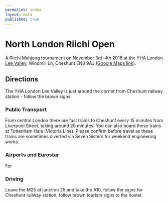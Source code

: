 ```yaml
---
permalink: index
layout: meta
published: true
---
```

# North London Riichi Open

A Riichi Mahjong tournament on November 3rd-4th 2018 at the [YHA London Lee Valley](https://www.yha.org.uk/hostel/london-lee-valley), Windmill Ln, Cheshunt EN8 9AJ ([Google Maps link](https://www.google.co.uk/maps/place/YHA+London+Lee+Valley+Hostel/@51.7040433,-0.024479,17z/data=!3m1!4b1!4m5!3m4!1s0x4876203f0859da9b:0x3caae9bacd1f4cc6!8m2!3d51.70404!4d-0.022285)).

## Directions

The YHA London Lee Valley is just around the corner from Cheshunt railway station - follow the brown signs.

### Public Transport

From central London there are fast trains to Cheshunt every 15 minutes from Liverpool Street, taking around 20 minutes. You can also board these trains at Tottenham Hale (Victoria Line). Please confirm before travel as these trains are sometimes diverted via Seven Sisters for weekend engineering works.

### Airports and Eurostar

For 


### Driving

Leave the M25 at junction 25 and take the A10, follow the signs for Cheshunt railway station, follow brown tourism signs to the hostel.
